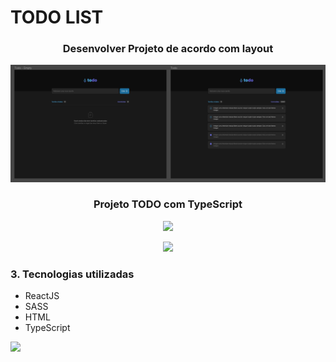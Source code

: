 # TODO LIST

<h3 align="center">Desenvolver Projeto de acordo com layout</h3>
<p align="center"><img src=".\src\assets\layout.png"/></p>

<h3 align="center">Projeto TODO com TypeScript</h3>
<p align="center"><img src="https://media.giphy.com/media/xIWhuJUzT1VnoSjcvK/giphy.gif"/></p>
<p align="center"><img src="https://media.giphy.com/media/LtLuCDH9GqrlNKBciL/giphy.gif"/></p>

<h3>3. Tecnologias utilizadas</h3>
<ul>
<li>ReactJS</li>
<li>SASS</li>
<li>HTML</li>
<li>TypeScript</li>
</ul>

[<img src="https://img.shields.io/badge/linkedin-%230077B5.svg?&style=for-the-badge&logo=linkedin&logoColor=white" />](https://www.linkedin.com/in/nayane-menezes-dev-eng/)